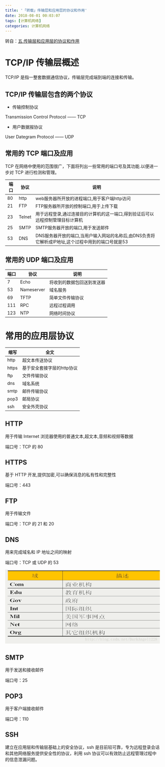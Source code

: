```yaml
---
title: '「转载」传输层和应用层的协议和作用'
date: 2018-08-01 00:03:07
tags: [计算机网络]
categories: 计算机网络
---
```


转自：[五.传输层和应用层的协议和作用](https://blog.csdn.net/DarkAngel1228/article/details/78581019)

# TCP/IP 传输层概述

TCP/IP 是指一整套数据通信协议，传输层完成端到端的连接和传输。

## TCP/IP 传输层包含的两个协议

- 传输控制协议

Transmission Control Protocol —— TCP

- 用户数据报协议

User Dategram Protocol —— UDP

## 常用的 TCP 端口及应用

TCP 在网络中使用的范围很广，下面将列出一些常用的端口号及其功能.以便进一步对 TCP 进行检测和管理。

| 端口 | 协议 | 说明 |
| ---- | ---- | ---- |
| 80 | http | web服务器所开放的进程端口,用于客户端http访问 |
| 21 | FTP | FTP服务器所开放的控制端口,用于上传下载 |
| 23 | Telnet | 用于远程登录,通过连接目的计算机的这一端口,得到验证后可以远程控制管理目标计算机 |
| 25 | SMTP | SMTP服务器开放的端口,用于发送邮件 |
| 53 | DNS | DNS服务器开放的端口,当用户输入网站的名称后,由DNS负责将它解析成IP地址,这个过程中用到的端口号就是53 |

## 常用的 UDP 端口及应用

| 端口 | 协议 | 说明 |
| ---- | ---- | ---- |
| 7 | Echo | 将收到的数据包回送到发送器 |
| 53 | Nameserver | 域名服务 |
| 69 | TFTP | 简单文件传输协议 |
| 111 | RPC | 远程过程调用 |
| 123 | NTP | 网络时间协议 |

# 常用的应用层协议

| 缩写  | 全文 |
| ---- | ---- |
| http | 超文本传送协议 |
| https | 基于安全套接字层的http协议 |
| ftp | 文件传输协议 |
| dns | 域名系统 |
| smtp | 邮件传输协议 |
| pop3 | 邮局协议 |
| ssh | 安全外壳协议 |

## HTTP

用于传输 Internet 浏览器使用的普通文本,超文本,音频和视频等数据

端口号：TCP 的 80

## HTTPS

基于 HTTP 开发,提供加密,可以确保消息的私有性和完整性

端口号：443

## FTP

用于传输文件

端口号：TCP 的 21 和 20

## DNS

用来完成域名和 IP 地址之间的映射

端口号：TCP 或 UDP 的 53

![DNS](/images/posts/传输层和应用层的协议和作用/DNS.png)

## SMTP

用于发送和接收邮件

端口号：25

## POP3

用于客户端接收邮件

端口号：110

## SSH

建立在应用层和传输层基础上的安全协议，ssh 是目前较可靠，专为远程登录会话和其他网络服务提供安全性的协议，利用 ssh 协议可以有效防止远程管理过程中的信息泄漏问题。